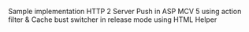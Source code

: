 ﻿Sample implementation HTTP 2 Server Push 
in ASP MCV 5 using action filter 
& Cache bust switcher in release mode using HTML Helper